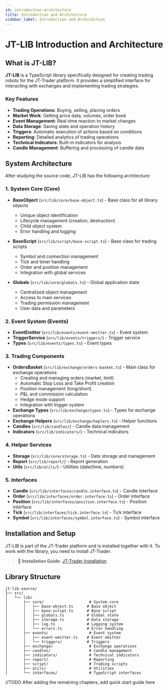 ```yaml
---
id: introduction-architecture
title: Introduction and Architecture
sidebar_label: Introduction and Architecture
---
```


# JT-LIB Introduction and Architecture

## What is JT-LIB?

**JT-LIB** is a TypeScript library specifically designed for creating trading robots for the JT-Trader platform. It provides a simplified interface for interacting with exchanges and implementing trading strategies.

### Key Features

- **Trading Operations**: Buying, selling, placing orders
- **Market Work**: Getting price data, volumes, order book
- **Event Management**: Real-time reaction to market changes
- **Data Storage**: Saving state and operation history
- **Triggers**: Automatic execution of actions based on conditions
- **Reporting**: Detailed analytics of trading operations
- **Technical Indicators**: Built-in indicators for analysis
- **Candle Management**: Buffering and processing of candle data

## System Architecture

After studying the source code, JT-LIB has the following architecture:

### 1. System Core (Core)
- **BaseObject** (`src/lib/core/base-object.ts`) - Base class for all library objects
  - Unique object identification
  - Lifecycle management (creation, destruction)
  - Child object system
  - Error handling and logging
  
- **BaseScript** (`src/lib/script/base-script.ts`) - Base class for trading scripts
  - Symbol and connection management
  - Tick and timer handling
  - Order and position management
  - Integration with global services

- **Globals** (`src/lib/core/globals.ts`) - Global application state
  - Centralized object management
  - Access to main services
  - Trading permission management
  - User data and parameters

### 2. Event System (Events)
- **EventEmitter** (`src/lib/events/event-emitter.ts`) - Event system
- **TriggerService** (`src/lib/events/triggers/`) - Trigger service
- **Types** (`src/lib/events/types.ts`) - Event types

### 3. Trading Components
- **OrdersBasket** (`src/lib/exchange/orders-basket.ts`) - Main class for exchange operations
  - Creating and managing orders (market, limit)
  - Automatic Stop Loss and Take Profit creation
  - Position management (long/short)
  - P&L and commission calculation
  - Hedge mode support
  - Integration with trigger system
- **Exchange Types** (`src/lib/exchange/types.ts`) - Types for exchange operations
- **Exchange Helpers** (`src/lib/exchange/heplers.ts`) - Helper functions
- **Candles** (`src/lib/candles/`) - Candle data management
- **Indicators** (`src/lib/indicators/`) - Technical indicators

### 4. Helper Services
- **Storage** (`src/lib/core/storage.ts`) - Data storage and management
- **Report** (`src/lib/report/`) - Report generation
- **Utils** (`src/lib/utils/`) - Utilities (date/time, numbers)

### 5. Interfaces
- **Candle** (`src/lib/interfaces/candle.interface.ts`) - Candle interface
- **Order** (`src/lib/interfaces/order.interface.ts`) - Order interface
- **Position** (`src/lib/interfaces/position.interface.ts`) - Position interface
- **Tick** (`src/lib/interfaces/tick.interface.ts`) - Tick interface
- **Symbol** (`src/lib/interfaces/symbol.interface.ts`) - Symbol interface


## Installation and Setup


JT-LIB is part of the JT-Trader platform and is installed together with it. To work with the library, you need to install JT-Trader.

> 📖 **Installation Guide**: [JT-Trader Installation](/docs/installation)

## Library Structure

```
jt-lib-source/
├── src/
│   └── lib/
│       ├── core/                    # System core
│       │   ├── base-object.ts      # Base object
│       │   ├── base-script.ts      # Base script
│       │   ├── globals.ts          # Global state
│       │   ├── storage.ts          # Data storage
│       │   ├── log.ts              # Logging system
│       │   └── errors.ts           # Error handling
│       ├── events/                  # Event system
│       │   ├── event-emitter.ts    # Event emitter
│       │   └── triggers/           # Triggers
│       ├── exchange/                # Exchange operations
│       ├── candles/                 # Candle management
│       ├── indicators/              # Technical indicators
│       ├── report/                  # Reporting
│       ├── script/                  # Trading scripts
│       ├── utils/                   # Utilities
│       └── interfaces/              # TypeScript interfaces
```


//TODO After adding the remaining chapters, add quick start guide here